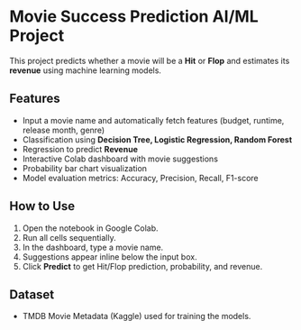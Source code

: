 # Movie Success Prediction AI/ML Project

This project predicts whether a movie will be a **Hit** or **Flop** and estimates its **revenue** using machine learning models.

## Features

- Input a movie name and automatically fetch features (budget, runtime, release month, genre)
- Classification using **Decision Tree, Logistic Regression, Random Forest**
- Regression to predict **Revenue**
- Interactive Colab dashboard with movie suggestions
- Probability bar chart visualization
- Model evaluation metrics: Accuracy, Precision, Recall, F1-score

## How to Use

1. Open the notebook in Google Colab.
2. Run all cells sequentially.
3. In the dashboard, type a movie name.
4. Suggestions appear inline below the input box.
5. Click **Predict** to get Hit/Flop prediction, probability, and revenue.

## Dataset

- TMDB Movie Metadata (Kaggle) used for training the models.
